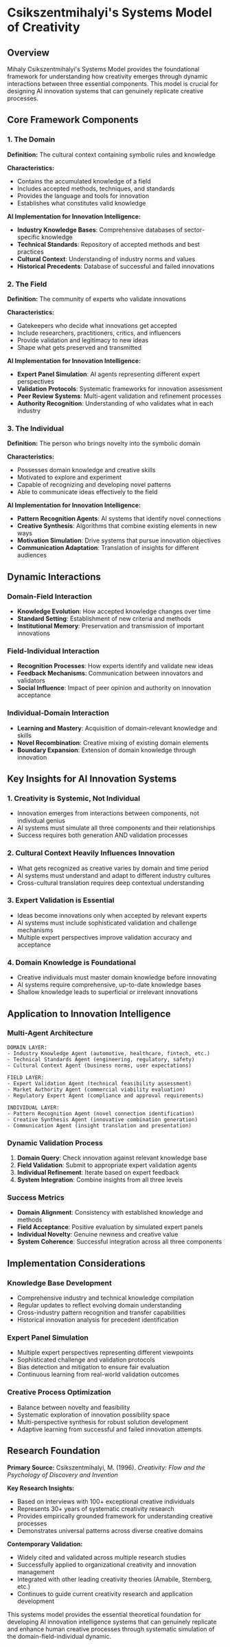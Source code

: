 # Csikszentmihalyi's Systems Model of Creativity

## Overview

Mihaly Csikszentmihalyi's Systems Model provides the foundational framework for understanding how creativity emerges through dynamic interactions between three essential components. This model is crucial for designing AI innovation systems that can genuinely replicate creative processes.

## Core Framework Components

### 1. The Domain
**Definition:** The cultural context containing symbolic rules and knowledge

**Characteristics:**
- Contains the accumulated knowledge of a field
- Includes accepted methods, techniques, and standards
- Provides the language and tools for innovation
- Establishes what constitutes valid knowledge

**AI Implementation for Innovation Intelligence:**
- **Industry Knowledge Bases**: Comprehensive databases of sector-specific knowledge
- **Technical Standards**: Repository of accepted methods and best practices
- **Cultural Context**: Understanding of industry norms and values
- **Historical Precedents**: Database of successful and failed innovations

### 2. The Field  
**Definition:** The community of experts who validate innovations

**Characteristics:**
- Gatekeepers who decide what innovations get accepted
- Include researchers, practitioners, critics, and influencers
- Provide validation and legitimacy to new ideas
- Shape what gets preserved and transmitted

**AI Implementation for Innovation Intelligence:**
- **Expert Panel Simulation**: AI agents representing different expert perspectives
- **Validation Protocols**: Systematic frameworks for innovation assessment  
- **Peer Review Systems**: Multi-agent validation and refinement processes
- **Authority Recognition**: Understanding of who validates what in each industry

### 3. The Individual
**Definition:** The person who brings novelty into the symbolic domain

**Characteristics:**
- Possesses domain knowledge and creative skills
- Motivated to explore and experiment
- Capable of recognizing and developing novel patterns
- Able to communicate ideas effectively to the field

**AI Implementation for Innovation Intelligence:**
- **Pattern Recognition Agents**: AI systems that identify novel connections
- **Creative Synthesis**: Algorithms that combine existing elements in new ways
- **Motivation Simulation**: Drive systems that pursue innovation objectives
- **Communication Adaptation**: Translation of insights for different audiences

## Dynamic Interactions

### Domain-Field Interaction
- **Knowledge Evolution**: How accepted knowledge changes over time
- **Standard Setting**: Establishment of new criteria and methods
- **Institutional Memory**: Preservation and transmission of important innovations

### Field-Individual Interaction  
- **Recognition Processes**: How experts identify and validate new ideas
- **Feedback Mechanisms**: Communication between innovators and validators
- **Social Influence**: Impact of peer opinion and authority on innovation acceptance

### Individual-Domain Interaction
- **Learning and Mastery**: Acquisition of domain-relevant knowledge and skills
- **Novel Recombination**: Creative mixing of existing domain elements
- **Boundary Expansion**: Extension of domain knowledge through innovation

## Key Insights for AI Innovation Systems

### 1. Creativity is Systemic, Not Individual
- Innovation emerges from interactions between components, not individual genius
- AI systems must simulate all three components and their relationships
- Success requires both generation AND validation processes

### 2. Cultural Context Heavily Influences Innovation
- What gets recognized as creative varies by domain and time period
- AI systems must understand and adapt to different industry cultures
- Cross-cultural translation requires deep contextual understanding

### 3. Expert Validation is Essential
- Ideas become innovations only when accepted by relevant experts
- AI systems must include sophisticated validation and challenge mechanisms
- Multiple expert perspectives improve validation accuracy and acceptance

### 4. Domain Knowledge is Foundational
- Creative individuals must master domain knowledge before innovating
- AI systems require comprehensive, up-to-date knowledge bases
- Shallow knowledge leads to superficial or irrelevant innovations

## Application to Innovation Intelligence

### Multi-Agent Architecture
```
DOMAIN LAYER:
- Industry Knowledge Agent (automotive, healthcare, fintech, etc.)
- Technical Standards Agent (engineering, regulatory, safety)
- Cultural Context Agent (business norms, user expectations)

FIELD LAYER:  
- Expert Validation Agent (technical feasibility assessment)
- Market Authority Agent (commercial viability evaluation)
- Regulatory Expert Agent (compliance and approval requirements)

INDIVIDUAL LAYER:
- Pattern Recognition Agent (novel connection identification)
- Creative Synthesis Agent (innovative combination generation)
- Communication Agent (insight translation and presentation)
```

### Dynamic Validation Process
1. **Domain Query**: Check innovation against relevant knowledge base
2. **Field Validation**: Submit to appropriate expert validation agents
3. **Individual Refinement**: Iterate based on expert feedback
4. **System Integration**: Combine insights from all three levels

### Success Metrics
- **Domain Alignment**: Consistency with established knowledge and methods
- **Field Acceptance**: Positive evaluation by simulated expert panels  
- **Individual Novelty**: Genuine newness and creative value
- **System Coherence**: Successful integration across all three components

## Implementation Considerations

### Knowledge Base Development
- Comprehensive industry and technical knowledge compilation
- Regular updates to reflect evolving domain understanding
- Cross-industry pattern recognition and transfer capabilities
- Historical innovation analysis for precedent identification

### Expert Panel Simulation
- Multiple expert perspectives representing different viewpoints
- Sophisticated challenge and validation protocols
- Bias detection and mitigation to ensure fair evaluation
- Continuous learning from real-world validation outcomes

### Creative Process Optimization
- Balance between novelty and feasibility
- Systematic exploration of innovation possibility space
- Multi-perspective synthesis for robust solution development
- Adaptive learning from successful and failed innovation attempts

## Research Foundation

**Primary Source:** Csikszentmihalyi, M. (1996). *Creativity: Flow and the Psychology of Discovery and Invention*

**Key Research Insights:**
- Based on interviews with 100+ exceptional creative individuals
- Represents 30+ years of systematic creativity research
- Provides empirically grounded framework for understanding creative processes
- Demonstrates universal patterns across diverse creative domains

**Contemporary Validation:**
- Widely cited and validated across multiple research studies
- Successfully applied to organizational creativity and innovation management
- Integrated with other leading creativity theories (Amabile, Sternberg, etc.)
- Continues to guide current creativity research and application development

This systems model provides the essential theoretical foundation for developing AI innovation intelligence systems that can genuinely replicate and enhance human creative processes through systematic simulation of the domain-field-individual dynamic.